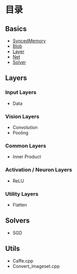 # 目录

## Basics

* [SyncedMemory](note/basics/syncedmem.md)
* [Blob](note/basics/blob.md)
* [Layer](note/basics/layer.md)
* [Net](note/basics/net.md)
* [Solver](note/basics/solver.md)

## Layers

### Input Layers

* Data

### Vision Layers

* Convolution
* Pooling

### Common Layers

* Inner Product

### Activation / Neuron Layers

* ReLU

### Utility Layers

* Flatten

## Solvers

* SGD

## Utils 

* Caffe.cpp
* Convert_imageset.cpp
